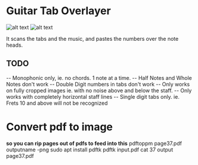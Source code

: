 # Guitar Tab Overlayer

![alt text](https://user-images.githubusercontent.com/28636252/59810835-133d8900-92d5-11e9-913b-a6e3963d9699.png)
![alt text](https://user-images.githubusercontent.com/28636252/59811185-bb078680-92d6-11e9-9557-5b6f75508596.png)

It scans the tabs and the music, and pastes the numbers over the note heads.  


## TODO ##
-- Monophonic only, ie. no chords.  1 note at a time.
-- Half Notes and Whole Notes don't work
-- Double Digit numbers in tabs don't work
-- Only works on fully cropped images ie. with no noise above and below the staff.
-- Only works with completely horizontal staff lines
-- Single digit tabs only.  ie. Frets 10 and above will not be recognized

# Convert pdf to image
**so you can rip pages out of pdfs to feed into this**
pdftoppm page37.pdf outputname -png
sudo apt install pdftk
pdftk input.pdf cat 37 output page37.pdf

